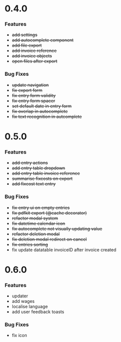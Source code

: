 # 0.4.0

### Features

- ~~add settings~~
- ~~add autocomplete component~~
- ~~add file export~~
- ~~add invoice reference~~
- ~~add invoice objects~~
- ~~open files after export~~

### Bug Fixes

- ~~update navigation~~
- ~~fix export form~~
- ~~fix entry form validity~~
- ~~fix entry form spacer~~
- ~~set default date in entry form~~
- ~~fix overlap in autocomplete~~
- ~~fix text recognition in autcomplete~~

# 0.5.0

### Features

- ~~add entry actions~~
- ~~add entry table dropdown~~
- ~~add entry table invoice reference~~
- ~~summarise fixcosts on export~~
- ~~add fixcost text entry~~

### Bug Fixes

- ~~fix entry ui on empty entries~~
- ~~fix pdfkit export (@cache decorator)~~
- ~~refactor modal system~~
- ~~fix datetime calendar icon~~
- ~~fix autocomplete not visually updating value~~
- ~~refactor deletion modal~~
- ~~fix deletion modal redirect on cancel~~
- ~~fix entries sorting~~
- fix update datatable invoiceID after invoice created 
# 0.6.0

### Features

- updater
- add wages
- localise language
- add user feedback toasts

### Bug Fixes

- fix icon
